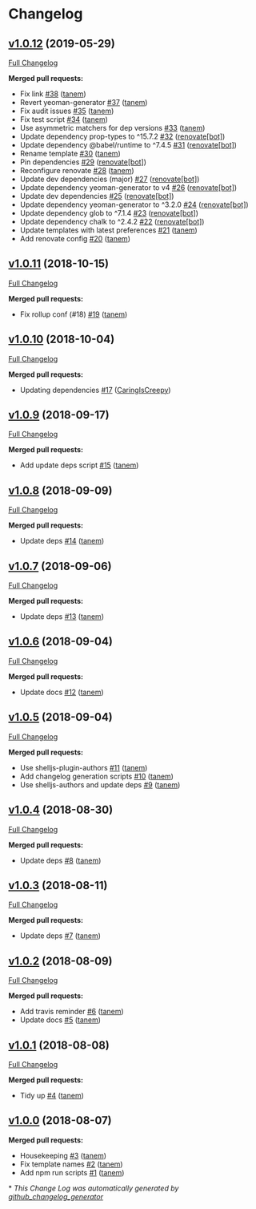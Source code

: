 # Changelog

## [v1.0.12](https://github.com/tanem/generator-typescript-react-lib/tree/v1.0.12) (2019-05-29)
[Full Changelog](https://github.com/tanem/generator-typescript-react-lib/compare/v1.0.11...v1.0.12)

**Merged pull requests:**

- Fix link [\#38](https://github.com/tanem/generator-typescript-react-lib/pull/38) ([tanem](https://github.com/tanem))
- Revert yeoman-generator [\#37](https://github.com/tanem/generator-typescript-react-lib/pull/37) ([tanem](https://github.com/tanem))
- Fix audit issues [\#35](https://github.com/tanem/generator-typescript-react-lib/pull/35) ([tanem](https://github.com/tanem))
- Fix test script [\#34](https://github.com/tanem/generator-typescript-react-lib/pull/34) ([tanem](https://github.com/tanem))
- Use asymmetric matchers for dep versions [\#33](https://github.com/tanem/generator-typescript-react-lib/pull/33) ([tanem](https://github.com/tanem))
- Update dependency prop-types to ^15.7.2 [\#32](https://github.com/tanem/generator-typescript-react-lib/pull/32) ([renovate[bot]](https://github.com/apps/renovate))
- Update dependency @babel/runtime to ^7.4.5 [\#31](https://github.com/tanem/generator-typescript-react-lib/pull/31) ([renovate[bot]](https://github.com/apps/renovate))
- Rename template [\#30](https://github.com/tanem/generator-typescript-react-lib/pull/30) ([tanem](https://github.com/tanem))
- Pin dependencies [\#29](https://github.com/tanem/generator-typescript-react-lib/pull/29) ([renovate[bot]](https://github.com/apps/renovate))
- Reconfigure renovate [\#28](https://github.com/tanem/generator-typescript-react-lib/pull/28) ([tanem](https://github.com/tanem))
- Update dev dependencies \(major\) [\#27](https://github.com/tanem/generator-typescript-react-lib/pull/27) ([renovate[bot]](https://github.com/apps/renovate))
- Update dependency yeoman-generator to v4 [\#26](https://github.com/tanem/generator-typescript-react-lib/pull/26) ([renovate[bot]](https://github.com/apps/renovate))
- Update dev dependencies [\#25](https://github.com/tanem/generator-typescript-react-lib/pull/25) ([renovate[bot]](https://github.com/apps/renovate))
- Update dependency yeoman-generator to ^3.2.0 [\#24](https://github.com/tanem/generator-typescript-react-lib/pull/24) ([renovate[bot]](https://github.com/apps/renovate))
- Update dependency glob to ^7.1.4 [\#23](https://github.com/tanem/generator-typescript-react-lib/pull/23) ([renovate[bot]](https://github.com/apps/renovate))
- Update dependency chalk to ^2.4.2 [\#22](https://github.com/tanem/generator-typescript-react-lib/pull/22) ([renovate[bot]](https://github.com/apps/renovate))
- Update templates with latest preferences [\#21](https://github.com/tanem/generator-typescript-react-lib/pull/21) ([tanem](https://github.com/tanem))
- Add renovate config [\#20](https://github.com/tanem/generator-typescript-react-lib/pull/20) ([tanem](https://github.com/tanem))

## [v1.0.11](https://github.com/tanem/generator-typescript-react-lib/tree/v1.0.11) (2018-10-15)
[Full Changelog](https://github.com/tanem/generator-typescript-react-lib/compare/v1.0.10...v1.0.11)

**Merged pull requests:**

- Fix rollup conf \(\#18\) [\#19](https://github.com/tanem/generator-typescript-react-lib/pull/19) ([tanem](https://github.com/tanem))

## [v1.0.10](https://github.com/tanem/generator-typescript-react-lib/tree/v1.0.10) (2018-10-04)
[Full Changelog](https://github.com/tanem/generator-typescript-react-lib/compare/v1.0.9...v1.0.10)

**Merged pull requests:**

- Updating dependencies [\#17](https://github.com/tanem/generator-typescript-react-lib/pull/17) ([CaringIsCreepy](https://github.com/CaringIsCreepy))

## [v1.0.9](https://github.com/tanem/generator-typescript-react-lib/tree/v1.0.9) (2018-09-17)
[Full Changelog](https://github.com/tanem/generator-typescript-react-lib/compare/v1.0.8...v1.0.9)

**Merged pull requests:**

- Add update deps script [\#15](https://github.com/tanem/generator-typescript-react-lib/pull/15) ([tanem](https://github.com/tanem))

## [v1.0.8](https://github.com/tanem/generator-typescript-react-lib/tree/v1.0.8) (2018-09-09)
[Full Changelog](https://github.com/tanem/generator-typescript-react-lib/compare/v1.0.7...v1.0.8)

**Merged pull requests:**

- Update deps [\#14](https://github.com/tanem/generator-typescript-react-lib/pull/14) ([tanem](https://github.com/tanem))

## [v1.0.7](https://github.com/tanem/generator-typescript-react-lib/tree/v1.0.7) (2018-09-06)
[Full Changelog](https://github.com/tanem/generator-typescript-react-lib/compare/v1.0.6...v1.0.7)

**Merged pull requests:**

- Update deps [\#13](https://github.com/tanem/generator-typescript-react-lib/pull/13) ([tanem](https://github.com/tanem))

## [v1.0.6](https://github.com/tanem/generator-typescript-react-lib/tree/v1.0.6) (2018-09-04)
[Full Changelog](https://github.com/tanem/generator-typescript-react-lib/compare/v1.0.5...v1.0.6)

**Merged pull requests:**

- Update docs [\#12](https://github.com/tanem/generator-typescript-react-lib/pull/12) ([tanem](https://github.com/tanem))

## [v1.0.5](https://github.com/tanem/generator-typescript-react-lib/tree/v1.0.5) (2018-09-04)
[Full Changelog](https://github.com/tanem/generator-typescript-react-lib/compare/v1.0.4...v1.0.5)

**Merged pull requests:**

- Use shelljs-plugin-authors [\#11](https://github.com/tanem/generator-typescript-react-lib/pull/11) ([tanem](https://github.com/tanem))
- Add changelog generation scripts [\#10](https://github.com/tanem/generator-typescript-react-lib/pull/10) ([tanem](https://github.com/tanem))
- Use shelljs-authors and update deps [\#9](https://github.com/tanem/generator-typescript-react-lib/pull/9) ([tanem](https://github.com/tanem))

## [v1.0.4](https://github.com/tanem/generator-typescript-react-lib/tree/v1.0.4) (2018-08-30)
[Full Changelog](https://github.com/tanem/generator-typescript-react-lib/compare/v1.0.3...v1.0.4)

**Merged pull requests:**

- Update deps [\#8](https://github.com/tanem/generator-typescript-react-lib/pull/8) ([tanem](https://github.com/tanem))

## [v1.0.3](https://github.com/tanem/generator-typescript-react-lib/tree/v1.0.3) (2018-08-11)
[Full Changelog](https://github.com/tanem/generator-typescript-react-lib/compare/v1.0.2...v1.0.3)

**Merged pull requests:**

- Update deps [\#7](https://github.com/tanem/generator-typescript-react-lib/pull/7) ([tanem](https://github.com/tanem))

## [v1.0.2](https://github.com/tanem/generator-typescript-react-lib/tree/v1.0.2) (2018-08-09)
[Full Changelog](https://github.com/tanem/generator-typescript-react-lib/compare/v1.0.1...v1.0.2)

**Merged pull requests:**

- Add travis reminder [\#6](https://github.com/tanem/generator-typescript-react-lib/pull/6) ([tanem](https://github.com/tanem))
- Update docs [\#5](https://github.com/tanem/generator-typescript-react-lib/pull/5) ([tanem](https://github.com/tanem))

## [v1.0.1](https://github.com/tanem/generator-typescript-react-lib/tree/v1.0.1) (2018-08-08)
[Full Changelog](https://github.com/tanem/generator-typescript-react-lib/compare/v1.0.0...v1.0.1)

**Merged pull requests:**

- Tidy up [\#4](https://github.com/tanem/generator-typescript-react-lib/pull/4) ([tanem](https://github.com/tanem))

## [v1.0.0](https://github.com/tanem/generator-typescript-react-lib/tree/v1.0.0) (2018-08-07)
**Merged pull requests:**

- Housekeeping [\#3](https://github.com/tanem/generator-typescript-react-lib/pull/3) ([tanem](https://github.com/tanem))
- Fix template names [\#2](https://github.com/tanem/generator-typescript-react-lib/pull/2) ([tanem](https://github.com/tanem))
- Add npm run scripts [\#1](https://github.com/tanem/generator-typescript-react-lib/pull/1) ([tanem](https://github.com/tanem))



\* *This Change Log was automatically generated by [github_changelog_generator](https://github.com/skywinder/Github-Changelog-Generator)*